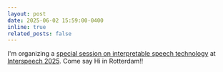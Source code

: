 ```yaml
---
layout: post
date: 2025-06-02 15:59:00-0400
inline: true
related_posts: false
---
```


I'm organizing a [special session on interpretable speech technology](https://sites.google.com/view/interspeech2025-interpret/home) at [Interspeech 2025](https://www.interspeech2025.org/home). Come say Hi in Rotterdam!\!

